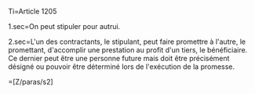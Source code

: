 Ti=Article 1205

1.sec=On peut stipuler pour autrui.

2.sec=L'un des contractants, le stipulant, peut faire promettre à l'autre, le promettant, d'accomplir une prestation au profit d'un tiers, le bénéficiaire. Ce dernier peut être une personne future mais doit être précisément désigné ou pouvoir être déterminé lors de l'exécution de la promesse.

=[Z/paras/s2]